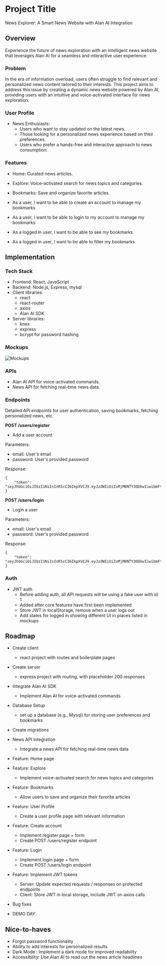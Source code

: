 # Project Title
News Explorer: A Smart News Website with Alan AI Integration

## Overview

Experience the future of news exploration with an intelligent news website that leverages Alan AI for a seamless and interactive user experience.

### Problem

In the era of information overload, users often struggle to find relevant and personalized news content tailored to their interests. This project aims to address this issue by creating a dynamic news website powered by Alan AI, providing users with an intuitive and voice-activated interface for news exploration.

### User Profile

- News Enthusiasts:
    - Users who want to stay updated on the latest news.
    - Those looking for a personalized news experience based on their preferences.
    - Users who prefer a hands-free and interactive approach to news consumption.

### Features

- Home: Curated news articles.
- Explore: Voice-activated search for news topics and categories.
- Bookmarks: Save and organize favorite articles.

- As a user, I want to be able to create an account to manage my bookmarks
- As a user, I want to be able to login to my account to manage my bookmarks


- As a logged in user, I want to be able to see my bookmarks
- As a logged in user, I want to be able to filter my bookmarks

## Implementation

### Tech Stack

- Frontend: React, JavaScript
- Backend: Node.js, Express, mysql
- Client libraries: 
    - react
    - react-router
    - axios
    - Alan AI SDK
- Server libraries:
    - knex
    - express
    - bcrypt for password hashing
 
### Mockups

![Mockups](https://github.com/farghana/news-explorer/assets/4697999/61f8e8d1-536a-4c76-8fa5-f40293a241c0)

### APIs

- Alan AI API for voice-activated commands.
- News API for fetching real-time news data.


### Endpoints

Detailed API endpoints for user authentication, saving bookmarks, fetching personalized news, etc.


**POST /users/register**

- Add a user account

Parameters:

- email: User's email
- password: User's provided password

Response:
```
{
    "token": "seyJhbGciOiJIUzI1NiIsInR5cCI6IkpXVCJ9.eyJzdWIiOiIxMjM0NTY3ODkwIiwibmFtZSI6I..."
}
```

**POST /users/login**

- Login a user

Parameters:
- email: User's email
- password: User's provided password

Response:
```
{
    "token": "seyJhbGciOiJIUzI1NiIsInR5cCI6IkpXVCJ9.eyJzdWIiOiIxMjM0NTY3ODkwIiwibmFtZSI6I..."
}
```

### Auth

- JWT auth
    - Before adding auth, all API requests will be using a fake user with id 1
    - Added after core features have first been implemented
    - Store JWT in localStorage, remove when a user logs out
    - Add states for logged in showing different UI in places listed in mockups

## Roadmap

- Create client
    - react project with routes and boilerplate pages

- Create server
    - express project with routing, with placeholder 200 responses

- Integrate Alan AI SDK
    - Implement Alan AI for voice-activated commands

- Database Setup
    - set up a database (e.g., Mysql) for storing user preferences and bookmarks

- Create migrations


- News API Integration
    - Integrate a news API for fetching real-time news data

- Feature: Home page

- Feature: Explore 
    - Implement voice-activated search for news topics and categories

- Feature: Bookmarks
    - Allow users to save and organize their favorite articles

- Feature: User Profile 
    - Create a user profile page with relevant information

- Feature: Create account
    - Implement register page + form
    - Create POST /users/register endpoint

- Feature: Login
    - Implement login page + form
    - Create POST /users/login endpoint

- Feature: Implement JWT tokens
    - Server: Update expected requests / responses on protected endpoints
    - Client: Store JWT in local storage, include JWT on axios calls

- Bug fixes

- DEMO DAY

## Nice-to-haves

- Forgot password functionality
- Ability to add interests for personalized results
- Dark Mode : Implement a dark mode for improved readability
- Accessibility: Use Alan AI to read out the news article headlines


